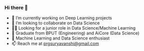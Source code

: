 ### Hi there 👋

- 🔭 I’m currently working on Deep Learning projects
- 👯 I’m looking to collaborate on Data Science
- 👨‍💻 Looking for a junior role in Data Science/Machine Learning
- 🌱 Graduate from BPUT (Engineering) and AiCore (Data Science)
- 🤩 Machine Learning and Data Science enthusiast
- 📫 Reach me at prgsuryavanshi@gmail.com

